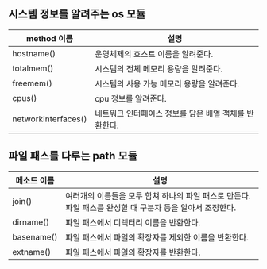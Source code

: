 ## 시스템 정보를 알려주는 os 모듈

| method 이름         | 설명                                                  |
| ------------------- | ----------------------------------------------------- |
| hostname()          | 운영체제의 호스트 이름을 알려준다.                    |
| totalmem()          | 시스템의 전체 메모리 용량을 알려준다.                 |
| freemem()           | 시스템의 사용 가능 메모리 용량을 알려준다.            |
| cpus()              | cpu 정보를 알려준다.                                  |
| networkInterfaces() | 네트워크 인터페이스 정보를 담은 배열 객체를 반환한다. |

## 파일 패스를 다루는 path 모듈

| 메소드 이름 | 설명                                                                                                      |
| ----------- | --------------------------------------------------------------------------------------------------------- |
| join()      | 여러개의 이름들을 모두 합쳐 하나의 파일 패스로 만든다. 파일 패스를 완성할 때 구분자 등을 알아서 조정한다. |
| dirname()   | 파일 패스에서 디렉터리 이름을 반환한다.                                                                   |
| basename()  | 파일 패스에서 파일의 확장자를 제외한 이름을 반환한다.                                                     |
| extname()   | 파일 패스에서 파일의 확장자를 반환한다.                                                                   |